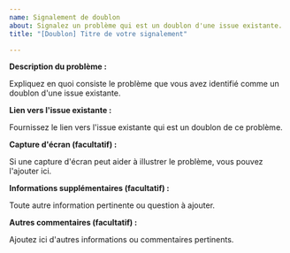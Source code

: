 ```yaml
---
name: Signalement de doublon
about: Signalez un problème qui est un doublon d'une issue existante.
title: "[Doublon] Titre de votre signalement"

---
```


**Description du problème :**

Expliquez en quoi consiste le problème que vous avez identifié comme un doublon d'une issue existante.

**Lien vers l'issue existante :**

Fournissez le lien vers l'issue existante qui est un doublon de ce problème.

**Capture d'écran (facultatif) :**

Si une capture d'écran peut aider à illustrer le problème, vous pouvez l'ajouter ici.

**Informations supplémentaires (facultatif) :**

Toute autre information pertinente ou question à ajouter.

**Autres commentaires (facultatif) :**

Ajoutez ici d'autres informations ou commentaires pertinents.
